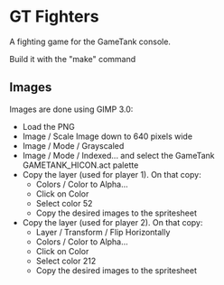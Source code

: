 # GT Fighters

A fighting game for the GameTank console.

Build it with the "make" command

## Images

Images are done using GIMP 3.0:

- Load the PNG
- Image / Scale Image down to 640 pixels wide
- Image / Mode / Grayscaled
- Image / Mode / Indexed... and select the GameTank GAMETANK_HICON.act palette
- Copy the layer (used for player 1). On that copy:
    - Colors / Color to Alpha...
    - Click on Color
    - Select color 52
    - Copy the desired images to the spritesheet
- Copy the layer (used for player 2). On that copy:
    - Layer / Transform / Flip Horizontally
    - Colors / Color to Alpha...
    - Click on Color
    - Select color 212
    - Copy the desired images to the spritesheet
